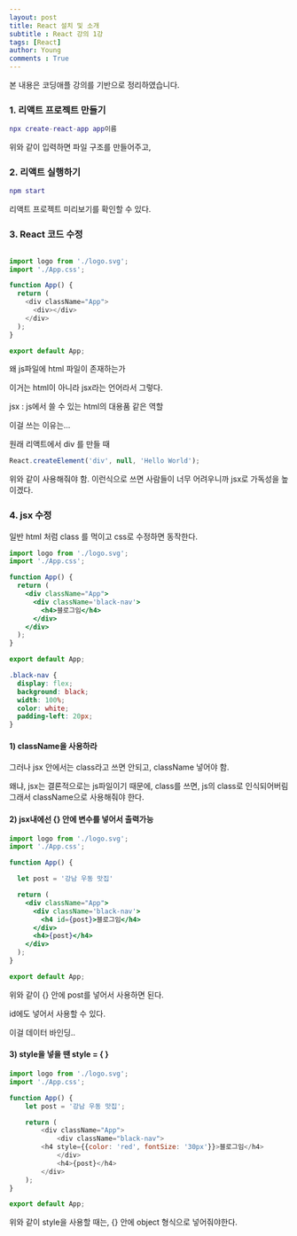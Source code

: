 ```yaml
---
layout: post
title: React 설치 및 소개
subtitle : React 강의 1강
tags: [React]
author: Young
comments : True
---
```


본 내용은 코딩애플 강의를 기반으로 정리하였습니다.


### 1. 리액트 프로젝트 만들기

```lua
npx create-react-app app이름
```

위와 같이 입력하면 파일 구조를 만들어주고,

### 2. 리액트 실행하기

```lua
npm start
```

리액트 프로젝트 미리보기를 확인할 수 있다.



### 3. React 코드 수정


```js

import logo from './logo.svg';
import './App.css';

function App() {
  return (
    <div className="App">
      <div></div>
    </div>
  );
}

export default App;

```

왜 js파일에 html 파일이 존재하는가

이거는 html이 아니라
jsx라는 언어라서 그렇다.


jsx : js에서 쓸 수 있는 html의 대용품 같은 역할


이걸 쓰는 이유는...

원래 리액트에서 div 를 만들 때

```js
React.createElement('div', null, 'Hello World');
```

위와 같이 사용해줘야 함.
이런식으로 쓰면 사람들이 너무 어려우니까
jsx로 가독성을 높이겠다.


### 4. jsx 수정

일반 html 처럼
class 를 먹이고 css로 수정하면 동작한다.

```jsx
import logo from './logo.svg';
import './App.css';

function App() {
  return (
    <div className="App">
      <div className='black-nav'>
        <h4>블로그임</h4>
      </div>
    </div>
  );
}

export default App;

```


```css
.black-nav {
  display: flex;
  background: black;
  width: 100%;
  color: white;
  padding-left: 20px;
}
```

#### 1) className을 사용하라
그러나 jsx 안에서는 class라고 쓰면 안되고, className 넣어야 함.

왜냐, jsx는 결론적으로는 js파일이기 때문에, class를 쓰면, js의 class로 인식되어버림
그래서 className으로 사용해줘야 한다.


#### 2) jsx내에선 {} 안에 변수를 넣어서 출력가능

```jsx
import logo from './logo.svg';
import './App.css';

function App() {

  let post = '강남 우동 맛집'

  return (
    <div className="App">
      <div className='black-nav'>
        <h4 id={post}>블로그임</h4>
      </div>
      <h4>{post}</h4>
    </div>
  );
}

export default App;

```

위와 같이 {} 안에 post를 넣어서 사용하면 된다.

id에도 넣어서 사용할 수 있다.

이걸 데이터 바인딩..

#### 3) style을 넣을 땐 style = { } 

```js
import logo from './logo.svg';
import './App.css';

function App() {
	let post = '강남 우동 맛집';

	return (
		<div className="App">
			<div className="black-nav">
        <h4 style={{color: 'red', fontSize: '30px'}}>블로그임</h4>
			</div>
			<h4>{post}</h4>
		</div>
	);
}

export default App;

```

위와 같이 style을 사용할 때는, {} 안에
object 형식으로 넣어줘야한다.

